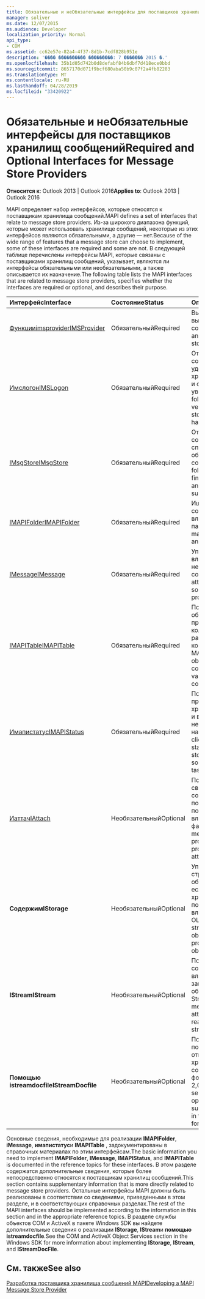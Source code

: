 ```yaml
---
title: Обязательные и неОбязательные интерфейсы для поставщиков хранилищ сообщений
manager: soliver
ms.date: 12/07/2015
ms.audience: Developer
localization_priority: Normal
api_type:
- COM
ms.assetid: cc62e57e-82a4-4f37-8d1b-7cdf828b951e
description: '���� ���������� ���������: 7 ������� 2015 �.'
ms.openlocfilehash: 35b1d05d742b0d8defabf84b6dbf7d418ece0bbd
ms.sourcegitcommit: 8657170d071f9bcf680aba50b9c07f2a4fb82283
ms.translationtype: MT
ms.contentlocale: ru-RU
ms.lasthandoff: 04/28/2019
ms.locfileid: "33420922"
---
```

# <a name="required-and-optional-interfaces-for-message-store-providers"></a><span data-ttu-id="3f922-103">Обязательные и неОбязательные интерфейсы для поставщиков хранилищ сообщений</span><span class="sxs-lookup"><span data-stu-id="3f922-103">Required and Optional Interfaces for Message Store Providers</span></span>

 
  
<span data-ttu-id="3f922-104">**Относится к**: Outlook 2013 | Outlook 2016</span><span class="sxs-lookup"><span data-stu-id="3f922-104">**Applies to**: Outlook 2013 | Outlook 2016</span></span> 
  
<span data-ttu-id="3f922-105">MAPI определяет набор интерфейсов, которые относятся к поставщикам хранилища сообщений.</span><span class="sxs-lookup"><span data-stu-id="3f922-105">MAPI defines a set of interfaces that relate to message store providers.</span></span> <span data-ttu-id="3f922-106">Из-за широкого диапазона функций, которые может использовать хранилище сообщений, некоторые из этих интерфейсов являются обязательными, а другие — нет.</span><span class="sxs-lookup"><span data-stu-id="3f922-106">Because of the wide range of features that a message store can choose to implement, some of these interfaces are required and some are not.</span></span> <span data-ttu-id="3f922-107">В следующей таблице перечислены интерфейсы MAPI, которые связаны с поставщиками хранилищ сообщений, указывает, являются ли интерфейсы обязательными или необязательными, а также описывается их назначение.</span><span class="sxs-lookup"><span data-stu-id="3f922-107">The following table lists the MAPI interfaces that are related to message store providers, specifies whether the interfaces are required or optional, and describes their purpose.</span></span>
  
|<span data-ttu-id="3f922-108">**Интерфейс**</span><span class="sxs-lookup"><span data-stu-id="3f922-108">**Interface**</span></span>|<span data-ttu-id="3f922-109">**Состояние**</span><span class="sxs-lookup"><span data-stu-id="3f922-109">**Status**</span></span>|<span data-ttu-id="3f922-110">**Описание**</span><span class="sxs-lookup"><span data-stu-id="3f922-110">**Description**</span></span>|
|:-----|:-----|:-----|
|[<span data-ttu-id="3f922-111">Функцииimsprovider</span><span class="sxs-lookup"><span data-stu-id="3f922-111">IMSProvider</span></span>](imsprovideriunknown.md) <br/> |<span data-ttu-id="3f922-112">Обязательный</span><span class="sxs-lookup"><span data-stu-id="3f922-112">Required</span></span>  <br/> |<span data-ttu-id="3f922-113">Выполняет вход и выход из хранилища сообщений.</span><span class="sxs-lookup"><span data-stu-id="3f922-113">Logs on to and off of a message store.</span></span>  <br/> |
|[<span data-ttu-id="3f922-114">Имслогон</span><span class="sxs-lookup"><span data-stu-id="3f922-114">IMSLogon</span></span>](imslogoniunknown.md) <br/> |<span data-ttu-id="3f922-115">Обязательный</span><span class="sxs-lookup"><span data-stu-id="3f922-115">Required</span></span>  <br/> |<span data-ttu-id="3f922-116">Открывает папки или сообщения, проверяет удостоверение хранилища сообщений и обрабатывает уведомления.</span><span class="sxs-lookup"><span data-stu-id="3f922-116">Opens folders or messages, verifies the message store's identity, and handles notifications.</span></span>  <br/> |
|[<span data-ttu-id="3f922-117">IMsgStore</span><span class="sxs-lookup"><span data-stu-id="3f922-117">IMsgStore</span></span>](imsgstoreimapiprop.md) <br/> |<span data-ttu-id="3f922-118">Обязательный</span><span class="sxs-lookup"><span data-stu-id="3f922-118">Required</span></span>  <br/> |<span data-ttu-id="3f922-119">Открывает папки или сообщения, находит специальные папки и обрабатывает сообщения.</span><span class="sxs-lookup"><span data-stu-id="3f922-119">Opens folders or messages, finds special folders, and handles message submissions.</span></span>  <br/> |
|[<span data-ttu-id="3f922-120">IMAPIFolder</span><span class="sxs-lookup"><span data-stu-id="3f922-120">IMAPIFolder</span></span>](imapifolderimapicontainer.md) <br/> |<span data-ttu-id="3f922-121">Обязательный</span><span class="sxs-lookup"><span data-stu-id="3f922-121">Required</span></span>  <br/> |<span data-ttu-id="3f922-122">Ищет и обрабатывает сообщения и вложенные папки.</span><span class="sxs-lookup"><span data-stu-id="3f922-122">Finds and manipulates messages and subfolders.</span></span>  <br/> |
|[<span data-ttu-id="3f922-123">IMessage</span><span class="sxs-lookup"><span data-stu-id="3f922-123">IMessage</span></span>](imessageimapiprop.md) <br/> |<span data-ttu-id="3f922-124">Обязательный</span><span class="sxs-lookup"><span data-stu-id="3f922-124">Required</span></span>  <br/> |<span data-ttu-id="3f922-125">Управляет вложениями и задает некоторые свойства сообщения.</span><span class="sxs-lookup"><span data-stu-id="3f922-125">Manipulates attachments and sets some of a message's properties.</span></span>  <br/> |
|[<span data-ttu-id="3f922-126">IMAPITable</span><span class="sxs-lookup"><span data-stu-id="3f922-126">IMAPITable</span></span>](imapitableiunknown.md) <br/> |<span data-ttu-id="3f922-127">Обязательный</span><span class="sxs-lookup"><span data-stu-id="3f922-127">Required</span></span>  <br/> |<span data-ttu-id="3f922-128">Позволяет другим объектам предоставлять коллекции данных различным компонентам MAPI.</span><span class="sxs-lookup"><span data-stu-id="3f922-128">Enables other objects to present collections of data to various MAPI components.</span></span>  <br/> |
|[<span data-ttu-id="3f922-129">Имапистатус</span><span class="sxs-lookup"><span data-stu-id="3f922-129">IMAPIStatus</span></span>](imapistatusimapiprop.md) <br/> |<span data-ttu-id="3f922-130">Обязательный</span><span class="sxs-lookup"><span data-stu-id="3f922-130">Required</span></span>  <br/> |<span data-ttu-id="3f922-131">Позволяет клиентам проверять состояние хранилища сообщений и выполнять некоторые задачи по настройке.</span><span class="sxs-lookup"><span data-stu-id="3f922-131">Enables clients to validate the state of a message store and to perform some configuration tasks.</span></span>  <br/> |
|[<span data-ttu-id="3f922-132">Иаттач</span><span class="sxs-lookup"><span data-stu-id="3f922-132">IAttach</span></span>](iattachimapiprop.md) <br/> |<span data-ttu-id="3f922-133">Необязательный</span><span class="sxs-lookup"><span data-stu-id="3f922-133">Optional</span></span>  <br/> |<span data-ttu-id="3f922-134">Получает доступ к свойствам вложений сообщений, если поставщик хранилища поддерживает вложенные файлы.</span><span class="sxs-lookup"><span data-stu-id="3f922-134">Accesses message attachment properties if the store provider supports file attachments.</span></span>  <br/> |
|<span data-ttu-id="3f922-135">**Содержим**</span><span class="sxs-lookup"><span data-stu-id="3f922-135">**IStorage**</span></span> <br/> |<span data-ttu-id="3f922-136">Необязательный</span><span class="sxs-lookup"><span data-stu-id="3f922-136">Optional</span></span>  <br/> |<span data-ttu-id="3f922-137">Управляет структурированными объектами хранилища, если поставщик услуг хранения поддерживает вложения объектов OLE.</span><span class="sxs-lookup"><span data-stu-id="3f922-137">Manages structured storage objects if the store provider supports OLE object attachments.</span></span>  <br/> |
|<span data-ttu-id="3f922-138">**IStream**</span><span class="sxs-lookup"><span data-stu-id="3f922-138">**IStream**</span></span> <br/> |<span data-ttu-id="3f922-139">Необязательный</span><span class="sxs-lookup"><span data-stu-id="3f922-139">Optional</span></span>  <br/> |<span data-ttu-id="3f922-140">Позволяет объектам сообщений и вложений считывать и записывать данные в объекты Stream.</span><span class="sxs-lookup"><span data-stu-id="3f922-140">Enables message and attachment objects to read and write data to stream objects.</span></span>  <br/> |
|<span data-ttu-id="3f922-141">**Помощью istreamdocfile**</span><span class="sxs-lookup"><span data-stu-id="3f922-141">**IStreamDocfile**</span></span> <br/> |<span data-ttu-id="3f922-142">Необязательный</span><span class="sxs-lookup"><span data-stu-id="3f922-142">Optional</span></span>  <br/> |<span data-ttu-id="3f922-143">Позволяет некоторым поставщикам услуг открыть объект хранилища, например составной файл в формате OLE 2,0.</span><span class="sxs-lookup"><span data-stu-id="3f922-143">Enables some service providers to open a storage object, such as a compound file in the OLE 2.0 file format.</span></span>  <br/> |
   
<span data-ttu-id="3f922-144">Основные сведения, необходимые для реализации **IMAPIFolder**, **iMessage**, **имапистатус**и **IMAPITable** , задокументированы в справочных материалах по этим интерфейсам.</span><span class="sxs-lookup"><span data-stu-id="3f922-144">The basic information you need to implement **IMAPIFolder**, **IMessage**, **IMAPIStatus**, and **IMAPITable** is documented in the reference topics for these interfaces.</span></span> <span data-ttu-id="3f922-145">В этом разделе содержатся дополнительные сведения, которые более непосредственно относятся к поставщикам хранилищ сообщений.</span><span class="sxs-lookup"><span data-stu-id="3f922-145">This section contains supplementary information that is more directly related to message store providers.</span></span> <span data-ttu-id="3f922-146">Остальные интерфейсы MAPI должны быть реализованы в соответствии со сведениями, приведенными в этом разделе, и в соответствующих справочных разделах.</span><span class="sxs-lookup"><span data-stu-id="3f922-146">The rest of the MAPI interfaces should be implemented according to the information in this section and in the appropriate reference topics.</span></span> <span data-ttu-id="3f922-147">В разделе службы объектов COM и ActiveX в пакете Windows SDK вы найдете дополнительные сведения о реализации **IStorage**, **IStream**и **помощью istreamdocfile**.</span><span class="sxs-lookup"><span data-stu-id="3f922-147">See the COM and ActiveX Object Services section in the Windows SDK for more information about implementing **IStorage**, **IStream**, and **IStreamDocFile**.</span></span>
  
## <a name="see-also"></a><span data-ttu-id="3f922-148">См. также</span><span class="sxs-lookup"><span data-stu-id="3f922-148">See also</span></span>



[<span data-ttu-id="3f922-149">Разработка поставщика хранилища сообщений MAPI</span><span class="sxs-lookup"><span data-stu-id="3f922-149">Developing a MAPI Message Store Provider</span></span>](developing-a-mapi-message-store-provider.md)

